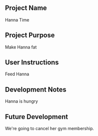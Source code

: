 ## Project Name
Hanna Time

## Project Purpose
Make Hanna fat

## User Instructions
Feed Hanna

## Development Notes
Hanna is hungry

## Future Development
We're going to cancel her gym membership.